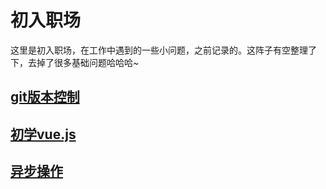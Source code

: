 # 初入职场

这里是初入职场，在工作中遇到的一些小问题，之前记录的。这阵子有空整理了下，去掉了很多基础问题哈哈哈~

## [git版本控制](/beInWork/git)
## [初学vue.js](/beInWork/vue)
## [异步操作](/beInWork/axios)